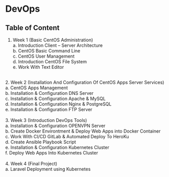 # DevOps

## Table of Content
1. Week 1 (Basic CentOS Administration)<br>
    a. Introduction Client – Server Architecture<br>
    b. CentOS Basic Command Line<br>
    c. CentOS User Management<br>
    d. Introduction CentOS File System<br>
    e. Work With Text Editor<br>
<br>
2. Week 2 (Installation And Configuration Of CentOS Apps Server Services)<br>
    a. CentOS Apps Management<br>
    b. Installation & Configuration DNS Server<br>
    c. Installation & Configuration Apache & MySQL<br>
    d. Installation & Configuration Nginx & PostgreSQL<br>
    e. Installation & Configuration FTP Server<br>
<br>
3. Week 3 (Introduction DevOps Tools)<br>
    a. Installation & Configuration OPENVPN Server<br>
    b. Create Docker Environtment & Deploy Web Apps into Docker Container<br>
    c. Work With CI/CD GitLab & Automated Deploy To HeroKu<br>
    d. Create Ansible Playbook Script<br>
    e. Installation & Configuration Kubernetes Cluster<br>
    f. Deploy Web Apps Into Kubernetes Cluster<br>
<br>
4. Week 4 (Final Project)<br>
    a. Laravel Deployment using Kubernetes